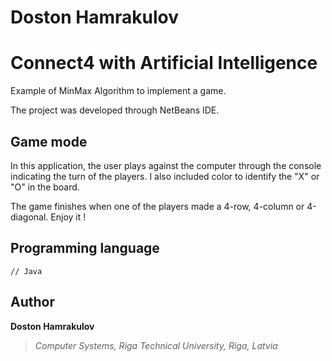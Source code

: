 # Doston Hamrakulov

# Connect4 with Artificial Intelligence
Example of MinMax Algorithm to implement a game.

The project was developed through NetBeans IDE.

## Game mode
In this application, the user plays against the computer through the console indicating the turn of the players. I also included color to identify the "X" or "O" in the board.

The game finishes when one of the players made a 4-row, 4-column or 4-diagonal. Enjoy it !

## Programming language
```[java]
// Java 
```

## Author
**Doston Hamrakulov**
>*Computer Systems, Riga Technical University, Riga, Latvia*
